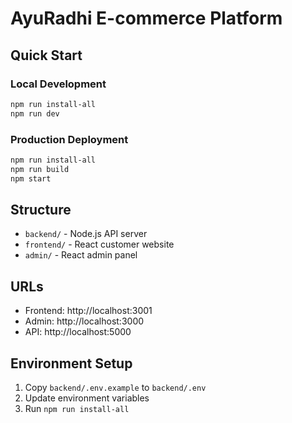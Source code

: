 # AyuRadhi E-commerce Platform

## Quick Start

### Local Development
```bash
npm run install-all
npm run dev
```

### Production Deployment
```bash
npm run install-all
npm run build
npm start
```

## Structure
- `backend/` - Node.js API server
- `frontend/` - React customer website  
- `admin/` - React admin panel

## URLs
- Frontend: http://localhost:3001
- Admin: http://localhost:3000
- API: http://localhost:5000

## Environment Setup
1. Copy `backend/.env.example` to `backend/.env`
2. Update environment variables
3. Run `npm run install-all`